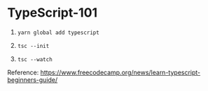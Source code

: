 # TypeScript-101

1. `yarn global add typescript`

2. `tsc --init`

3. `tsc --watch`

Reference: <https://www.freecodecamp.org/news/learn-typescript-beginners-guide/>
